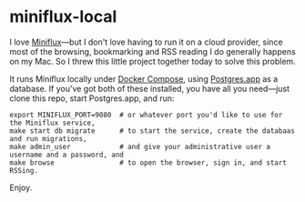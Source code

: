 # miniflux-local

I love [Miniflux](https://miniflux.app/)&mdash;but I don't love having to run it on a cloud provider, since most of the browsing, bookmarking and RSS reading I do generally happens on my Mac. So I threw this little project together today to solve this problem.

It runs Miniflux locally under [Docker Compose](https://docs.docker.com/compose/), using [Postgres.app](https://postgresapp.com/) as a database. If you've got both of these installed, you have all you need&mdash;just clone this repo, start Postgres.app, and run:

```
export MINIFLUX_PORT=9080  # or whatever port you'd like to use for the Miniflux service,
make start db migrate      # to start the service, create the databaas and run migrations,
make admin_user            # and give your administrative user a username and a password, and
make browse                # to open the browser, sign in, and start RSSing.
```

Enjoy.

